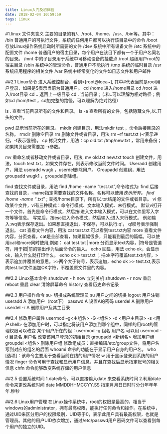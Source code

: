 ```yaml
---
title: Linux入门及初体验
date: 2018-02-04 10:59:59
tags: Linux
---
```

#1.linux 文件夹含义
	主要的目录的有/、/root、/home、/usr、/bin等。其中：
/bin 普通用户的可执行文件，系统的任何用户都可以执行该目录中的命令
/boot 存放Linux操作系统启动时所需要的文件
/dev 系统中所有设备文件
/etc 系统中的配置文件
/home 普通用户的宿主目录，每个用户在该目下都有一个于用户名同名的目录。
/mnt 中的子目录用于系统中可移动设备的挂载点
/root 超级用户root的宿主目录
/sbin 系统中的管理命令，普通用户不能执行
/tmp 系统的临时目录
/usr  系统应用程序的相关文件
/var 系统中经常变化的文件如日志文件和用户邮件

##2.1	Linux命令
	进入系统控制台，看到>[root@loca~],
其中#代表当前是root用户登录，如果是$表示当前为普通用户。
cd  /home	进入/home目录
cd /root	进入/root目录
cd ..		返回上一级目录
cd  .		当前目录；（.和..可以理解为相对路径；例如cd /hom/test ，cd加完整的路径，可以理解为绝对路径）

ls  .		查看当前目录所有的文件和目录。
ls  -a		查看所有的文件，包括隐藏文件,以.开头的文件。
 
pwd		显示当前所在的目录。
mkdir		创建目录，用法mkdir  test ，命令后接目录的名称。
rmdir		删除空目录
rm		删除文件或者目录，用法 rm –rf  test.txt (-r表示递归，-f表示强制)。
cp		拷贝文件，用法：cp  old.txt  /tmp/new.txt ，常用来备份；如果拷贝目录需要加 –r参数。
 
mv		重命名或者移动文件或者目录，用法, mv old.txt new.txt
touch		创建文件，用法，touch test.txt，如果文件存在，则表示修改当前文件时间。
Useradd		创建用户，用法 useradd wugk ，userdel删除用户。
Groupadd	创建组，用法 groupadd wugk1 ，groupdel删除组。
 
find		查找文件或目录，用法 find  /home  -name  “test.txt”,命令格式为:
find		后接查找的目录，-name指定需要查找的文件名称，名称可以使用*表示所有。
find  /home  -name  “*.txt” ;	查找/home目录下，所有以.txt结尾的文件或者目录。
vi		修改某个文件，vi有三种模式：命令行模式、文本输入模式、末行模式。
默认vi打开一个文件，首先是命令行模式，然后按i进入文本输入模式，可以在文件里写入字符等等信息。
写完后，按esc进入命令模式，然后输入:进入末行模式。	例如输入:wq表示保存退出。如果想直接退出，不保存，可以执行:q!， q!叹号表示强制退出。
cat		查看文件内容，用法 cat test.txt 可以看到test.txt内容
more		查看文件内容，分页查看，cat是全部查看，如果篇幅很多，只能看到最后的篇幅。可以使用cat和more同时使用,例如： cat  test.txt |more 分页显示text内容，|符号是管道符，用于把|前的输出作为后面命令的输入。
echo		回显，用法 echo ok，会显示ok，输入什么就打印什么。
echo		ok  > test.txt ；把ok字符覆盖test.txt内容，>表示追加并覆盖的意思。>>两个大于符号，表示追加，echo ok >> test.txt,表示向test.txt文件追加OK字符，不覆盖原文件里的内容。

##2.2	Linux基本命令
shutdown - h now	立刻关机
shutdown - r now	重启
reboot			重启
clear			清除屏幕命令
history			查看历史命令记录

##2.3	用户操作命令
su-			切换成系统管理员
su			用户之间的切换
logout			用户注销
useradd  A		 添加用户（root下）
passwd A		设置A的密码
userdel  A		删除用户
userdel -r A		删除用户及其主目录

##2.4	修改用户属性
usermod –g<主组名> -G <组名> -d <用户主目录> -s <用户shell>
在添加用户时，可以指定将该用户添加到哪个组中，同样的用root的管理权限可以改变 某个用户所在的组：usermod -g 组名 用户名
可以用 usermod -d 目录名 用户名 改变该用户登录的初始目录 
groupadd <新组名>	增加用户组
groupdel <组名>		删除用户组
修改组成员：直接编辑/etc/group文件，将用户名写到对应的组名的后面
whoami			命令的功能在于显示用户自身的用户名。
who			[选项]：该命令主要用于查看当前在线的用户情况
w			用于显示登录到系统的用户情况
finger			命令可用于查找和显示用户信息，并且在查找后显示指定账号的相关信息
chfn			命令能够改变系统存储的用户信息

##2.5	设置系统时间
1.date命令。可以直接输入date 来查看系统时间
2.利用date命令来更改系统时间
date MMDDHHMCCYY.SS	指定月月日日时时分分年年年年.秒秒

##2.6	Linux用户管理
	在Linux操作系统中，root的权限是最高的，相当于windows的administrator，拥有最高权限，能执行任何命令和操作。在系统中，通过UID来区分用户的权限级别，UID等于0，表示此用户具有最高权限，也就是管理员。其他的用户UID依次增加，通过/etc/passwd用户密码文件可以查看到每个用户的独立的UID。